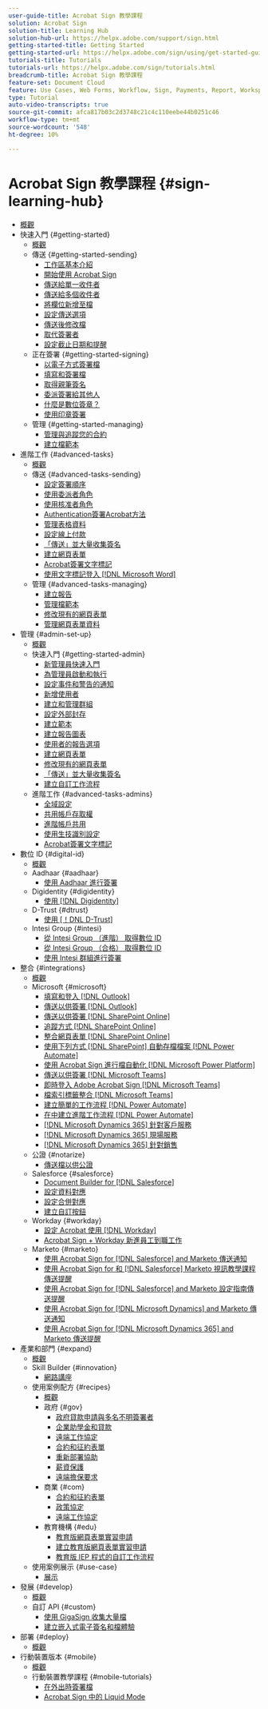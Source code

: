 ```yaml
---
user-guide-title: Acrobat Sign 教學課程
solution: Acrobat Sign
solution-title: Learning Hub
solution-hub-url: https://helpx.adobe.com/support/sign.html
getting-started-title: Getting Started
getting-started-url: https://helpx.adobe.com/sign/using/get-started-guide.html
tutorials-title: Tutorials
tutorials-url: https://helpx.adobe.com/sign/tutorials.html
breadcrumb-title: Acrobat Sign 教學課程
feature-set: Document Cloud
feature: Use Cases, Web Forms, Workflow, Sign, Payments, Report, Workspace, Deadline, Administration, Digital ID, Form, Integrations, Mobile, Skill Builder
type: Tutorial
auto-video-transcripts: true
source-git-commit: afca817b03c2d3748c21c4c110eebe44b0251c46
workflow-type: tm+mt
source-wordcount: '548'
ht-degree: 10%

---
```



# Acrobat Sign 教學課程 {#sign-learning-hub}

+ [概觀](overview.md)
+ 快速入門 {#getting-started}
   + [概觀](sign-beginner-tutorials/beginner-users-overview.md)
   + 傳送 {#getting-started-sending}
      + [工作區基本介紹](sign-beginner-tutorials/quick-tour.md)
      + [開始使用 Acrobat Sign](sign-beginner-tutorials/new-sender.md)
      + [傳送給單一收件者](sign-beginner-tutorials/send-to-single-recipient.md)
      + [傳送給多個收件者](sign-beginner-tutorials/send-to-multiple-recipients.md)
      + [將欄位新增至檔](sign-beginner-tutorials/adding-fields.md)
      + [設定傳送選項](sign-beginner-tutorials/sending-options.md)
      + [傳送後修改檔](sign-beginner-tutorials/modify-in-flight.md)
      + [取代簽署者](sign-beginner-tutorials/replace-signer.md)
      + [設定截止日期和提醒](sign-beginner-tutorials/set-deadlines-reminders.md)
   + 正在簽署 {#getting-started-signing}
      + [以電子方式簽署檔](sign-beginner-tutorials/electronically-sign-a-document.md)
      + [填寫和簽署檔](sign-beginner-tutorials/fill-and-sign.md)
      + [取得親筆簽名](sign-beginner-tutorials/sign-in-person.md)
      + [委派簽署給其他人](sign-beginner-tutorials/delegate-signing.md)
      + [什麼是數位簽章？](sign-beginner-tutorials/sign-with-a-digital-signature.md)
      + [使用印章簽署](sign-beginner-tutorials/sign-with-a-stamp.md)
   + 管理 {#getting-started-managing}
      + [管理與追蹤您的合約](sign-beginner-tutorials/manage-and-track.md)
      + [建立檔範本](https://experienceleague.adobe.com/docs/document-cloud-learn/sign-learning-hub/admin-set-up/getting-started-admin/create-a-template.html)
+ 進階工作 {#advanced-tasks}
   + [概觀](sign-advanced-users/advanced-users-overview.md)
   + 傳送 {#advanced-tasks-sending}
      + [設定簽署順序](sign-advanced-users/setting-up-routing.md)
      + [使用委派者角色](sign-advanced-users/delegate-signature.md)
      + [使用核准者角色](sign-advanced-users/add-an-approver.md)
      + [Authentication簽署Acrobat方法](sign-advanced-users/authentication-methods.md)
      + [管理表格資料](sign-advanced-users/manage-form-data.md)
      + [設定線上付款](sign-advanced-users/set-up-online-payments.md)
      + [「傳送」並大量收集簽名](https://experienceleague.adobe.com/docs/document-cloud-learn/sign-learning-hub/admin-set-up/getting-started-admin/megasign.html)
      + [建立網頁表單](https://experienceleague.adobe.com/docs/document-cloud-learn/sign-learning-hub/admin-set-up/getting-started-admin/webform.html)
      + [Acrobat簽署文字標記](https://experienceleague.adobe.com/docs/document-cloud-learn/sign-learning-hub/admin-set-up/advanced-tasks-admins/adobe-sign-text-tagging.html)
      + [使用文字標記登入 [!DNL Microsoft Word]](sign-advanced-users/text-tagging-word.md)
   + 管理 {#advanced-tasks-managing}
      + [建立報告](sign-advanced-users/creating-a-report.md)
      + [管理檔範本](sign-advanced-users/edit-a-template.md)
      + [修改現有的網頁表單](sign-advanced-users/modify-webform.md)
      + [管理網頁表單資料](sign-advanced-users/manage-webform-data.md)
+ 管理 {#admin-set-up}
   + [概觀](admin/intro-admin-overview.md)
   + 快速入門 {#getting-started-admin}
      + [新管理員快速入門](admin/get-started-admin.md)
      + [為管理員啟動和執行](admin/up-and-running-admin.md)
      + [設定事件和警告的通知](admin/set-up-shared-events-and-alert.md)
      + [新增使用者](admin/add-users-to-your-account.md)
      + [建立和管理群組](admin/create-and-manage-groups.md)
      + [設定外部封存](admin/set-up-your-external-archive.md)
      + [建立範本](sign-advanced-users/create-a-template.md)
      + [建立報告圖表](admin/create-a-report.md)
      + [使用者的報告選項](admin/report-options.md)
      + [建立網頁表單](sign-advanced-users/webform.md)
      + [修改現有的網頁表單](https://experienceleague.adobe.com/docs/document-cloud-learn/sign-learning-hub/advanced-tasks/advanced-tasks-managing/modify-webform.html)
      + [「傳送」並大量收集簽名](sign-advanced-users/megasign.md)
      + [建立自訂工作流程](admin/building-a-custom-workflow.md)
   + 進階工作 {#advanced-tasks-admins}
      + [全域設定](admin/learn-about-global-settings.md)
      + [共用帳戶存取權](admin/share-account-access.md)
      + [進階帳戶共用](admin/advanced-account-sharing.md)
      + [使用生技識別設定](admin/use-bio-pharma-settings.md)
      + [Acrobat簽署文字標記](sign-advanced-users/adobe-sign-text-tagging.md)
+ 數位 ID {#digital-id}
   + [概觀](digitalid/digitalid-overview.md)
   + Aadhaar {#aadhaar}
      + [使用 Aadhaar 進行簽署](digitalid/aadhaar-sign.md)
   + Digidentity {#digidentity}
      + [使用 [!DNL Digidentity]](digitalid/digidentity-sign.md)
   + D-Trust {#dtrust}
      + [使用 [！DNL D-Trust]](digitalid/d-trust.md)
   + Intesi Group {#intesi}
      + [從 Intesi Group （進階） 取得數位 ID](digitalid/intesi-advanced.md)
      + [從 Intesi Group （合格） 取得數位 ID](digitalid/intesi-qualified.md)
      + [使用 Intesi 群組進行簽署](digitalid/intesi-sign.md)
+ 整合 {#integrations}
   + [概觀](integrations/integrations-overview.md)
   + Microsoft {#microsoft}
      + [填寫和登入 [!DNL Outlook]](integrations/fill-and-sign-doc-microsoft-outlook.md)
      + [傳送以供簽署 [!DNL Outlook]](integrations/send-for-signature-with-outlook.md)
      + [傳送以供簽署 [!DNL SharePoint Online]](integrations/send-for-signature-with-sharepoint-online.md)
      + [追蹤方式 [!DNL SharePoint Online]](integrations/track-an-agreement-with-sharepoint-online.md)
      + [整合網頁表單 [!DNL SharePoint Online]](integrations/integrate-web-form-sharepoint-online.md)
      + [使用下列方式  [!DNL SharePoint]  自動存檔檔案 [!DNL Power Automate]](integrations/auto-archive-sharepoint-power-automate.md)
      + [使用 Acrobat Sign 進行檔自動化 [!DNL Microsoft Power Platform]](integrations/documentautomation.md)
      + [傳送以供簽署 [!DNL Microsoft Teams]](integrations/adobe-sign-teams-mortgage.md)
      + [即時登入 Adobe Acrobat Sign [!DNL Microsoft Teams]](integrations/live-sign-microsoft-teams.md)
      + [檔索引標籤整合 [!DNL Microsoft Teams]](integrations/acrobat-sign-teams-documents-tab.md)
      + [建立簡單的工作流程 [!DNL Power Automate]](integrations/simple-workflow-power-automate.md)
      + [在中建立進階工作流程 [!DNL Power Automate]](integrations/advanced-workflow-power-automate.md)
      + [[!DNL Microsoft Dynamics 365] 針對客戶服務](integrations/dynamics-customer-service.md)
      + [[!DNL Microsoft Dynamics 365] 現場服務](integrations/dynamics-field-service.md)
      + [[!DNL Microsoft Dynamics 365] 針對銷售](integrations/dynamics-sales.md)
   + 公證 {#notarize}
      + [傳送檔以供公證](integrations/send-document-notarize.md)
   + Salesforce {#salesforce}
      + [Document Builder for [!DNL Salesforce]](integrations/create-an-agreement-template.md)
      + [設定資料對應](integrations/set-up-data-mapping.md)
      + [設定合併對應](integrations/set-up-merging-map.md)
      + [建立自訂按鈕](integrations/create-a-custom-button.md)
   + Workday {#workday}
      + [設定 Acrobat 使用 [!DNL Workday]](integrations/workday.md)
      + [Acrobat Sign + Workday 新進員工到職工作](integrations/acrobat-sign-workday-onboarding.md)
   + Marketo {#marketo}
      + [使用 Acrobat Sign for  [!DNL Salesforce]  and Marketo 傳送通知](integrations/marketo-salesforce-sms.md)
      + [使用 Acrobat Sign for 和  [!DNL Salesforce]  Marketo 視訊教學課程傳送提醒](integrations/marketo-salesforce-reminder-video.md)
      + [使用 Acrobat Sign for  [!DNL Salesforce]  and Marketo 設定指南傳送提醒](integrations/marketo-salesforce-reminder.md)
      + [使用 Acrobat Sign for  [!DNL Microsoft Dynamics]  and Marketo 傳送通知](integrations/marketo-dynamics-sms.md)
      + [使用 Acrobat Sign for  [!DNL Microsoft Dynamics 365]  and Marketo 傳送提醒](integrations/marketo-dynamics-reminder.md)
+ 產業和部門 {#expand}
   + [概觀](sign-usecase/expand-inspire-overview.md)
   + Skill Builder {#innovation}
      + [網路講座](sign-usecase/innovation-series.md)
   + 使用案例配方 {#recipes}
      + [概觀](sign-usecase/recipes.md)
      + 政府 {#gov}
         + [政府貸款申請與多名不明簽署者](sign-usecase/webform-multiple-signers.md)
         + [企業助學金和貸款](sign-usecase/usecasegovgrants.md)
         + [遠端工作協定](sign-usecase/usecasegovtelework.md)
         + [合約和征約表單](sign-usecase/usecasegovcontracts.md)
         + [重新部署協助](sign-usecase/usecasegovreemployment.md)
         + [薪資保護](sign-usecase/usecasegovpaycheck.md)
         + [遠端擔保要求](sign-usecase/usecasegovremote.md)
      + 商業 {#com}
         + [合約和征約表單](sign-usecase/usecasecomcontracts.md)
         + [政策協定](sign-usecase/usecasecompolicy.md)
         + [遠端工作協定](sign-usecase/usecasecomtelework.md)
      + 教育機構 {#edu}
         + [教育版網頁表單實習申請](sign-usecase/usecase-edu-intern.md)
         + [建立教育版網頁表單實習申請](sign-usecase/usecase-edu-intern-create.md)
         + [教育版 IEP 程式的自訂工作流程](sign-usecase/usecase-edu-iep.md)
   + 使用案例展示 {#use-case}
      + [展示](sign-usecase/use-case-showcase.md)
+ 發展 {#develop}
   + [概觀](develop/develop-overview.md)
   + 自訂 API {#custom}
      + [使用 GigaSign 收集大量檔](develop/gigasign.md)
      + [建立嵌入式電子簽名和檔體驗](develop/embeddedesignature.md)
+ 部署 {#deploy}
   + [概觀](deploy-overview.md)
+ 行動裝置版本 {#mobile}
   + [概觀](mobile/mobile-overview.md)
   + 行動裝置教學課程 {#mobile-tutorials}
      + [在外出時簽署檔](mobile/sign-mobile.md)
      + [Acrobat Sign 中的 Liquid Mode](mobile/liquidmode.md)
